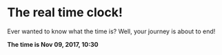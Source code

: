 # The real time clock!

Ever wanted to know what the time is? Well, your journey is about to end!

**The time is Nov 09, 2017, 10:30**